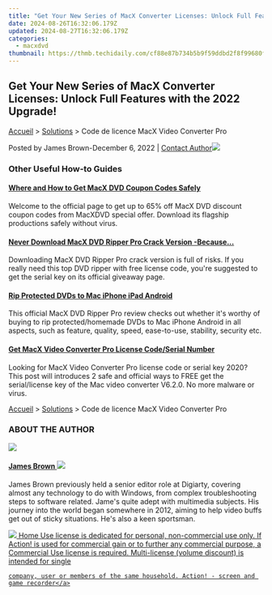 ```yaml
---
title: "Get Your New Series of MacX Converter Licenses: Unlock Full Features with the 2022 Upgrade!"
date: 2024-08-26T16:32:06.179Z
updated: 2024-08-27T16:32:06.179Z
categories:
  - macxdvd
thumbnail: https://thmb.techidaily.com/cf88e87b734b5b9f59ddbd2f8f99680f9b1ec3ba8de831308f2fd3fe15c5bbed.jpg
---
```


## Get Your New Series of MacX Converter Licenses: Unlock Full Features with the 2022 Upgrade!

[Accueil](https://tools.techidaily.com/macxdvd/products/) \> [Solutions](https://tools.techidaily.com/macxdvd/products/) \> Code de licence MacX Video Converter Pro

Posted by James Brown-December 6, 2022 | [Contact Author![](https://www.macxdvd.com/tutorial-fr/../troubleshoot-adobe/img/email.png)](https://tools.techidaily.com/macxdvd/products/) 



### Other Useful How-to Guides

#### [Where and How to Get MacX DVD Coupon Codes Safely](https://tools.techidaily.com/macxdvd/products/)

Welcome to the official page to get up to 65% off MacX DVD discount coupon codes from MacXDVD special offer. Download its flagship productions safely without virus. 

#### [Never Download MacX DVD Ripper Pro Crack Version -Because...](https://tools.techidaily.com/macxdvd/products/)

Downloading MacX DVD Ripper Pro crack version is full of risks. If you really need this top DVD ripper with free license code, you're suggested to get the serial key on its official giveaway page.

#### [Rip Protected DVDs to Mac iPhone iPad Android](https://tools.techidaily.com/macxdvd/products/)

This official MacX DVD Ripper Pro review checks out whether it's worthy of buying to rip protected/homemade DVDs to Mac iPhone Android in all aspects, such as feature, quality, speed, ease-to-use, stability, security etc.

#### [Get MacX Video Converter Pro License Code/Serial Number](https://tools.techidaily.com/macxdvd/products/)

Looking for MacX Video Converter Pro license code or serial key 2020? This post will introduces 2 safe and official ways to FREE get the serial/license key of the Mac video converter V6.2.0\. No more malware or virus.



[Accueil](https://tools.techidaily.com/macxdvd/products/) \> [Solutions](https://tools.techidaily.com/macxdvd/products/) \> Code de licence MacX Video Converter Pro



### ABOUT THE AUTHOR

![](https://www.macxdvd.com/tutorial-fr/../mac-dvd-video-converter-how-to/howto_image/james.png)

#### [James Brown ![](https://www.macxdvd.com/tutorial-fr/../troubleshoot-adobe/img/tw.png)](https://tools.techidaily.com/macxdvd/products/)

James Brown previously held a senior editor role at Digiarty, covering almost any technology to do with Windows, from complex troubleshooting steps to software related. Jame's quite adept with multimedia subjects. His journey into the world began somewhere in 2012, aiming to help video buffs get out of sticky situations. He's also a keen sportsman.

<ins class="adsbygoogle"
     style="display:block"
     data-ad-format="autorelaxed"
     data-ad-client="ca-pub-7571918770474297"
     data-ad-slot="1223367746"></ins>



<ins class="adsbygoogle"
     style="display:block"
     data-ad-client="ca-pub-7571918770474297"
     data-ad-slot="8358498916"
     data-ad-format="auto"
     data-full-width-responsive="true"></ins>



<!-- affiliate ads begin -->
<a href="https://checkout.mirillis.com/order/checkout.php?PRODS=4704640&QTY=1&AFFILIATE=108875&CART=1"> <img src="https://secure.avangate.com/images/merchant/547a5a56d43f6d40f9a6a2f76501d013/products/1_mirillis_action_boxshot_store_1x.jpg" border="0">
	Home Use license is dedicated for personal, non-commercial use only. 
	If Action! is used for commercial gain or to further any commercial purpose, 
	a Commercial Use license is required. Multi-license (volume discount) is intended for single 
 
	company, user or members of the same household. Action! - screen and game recorder</a>
<!-- affiliate ads end -->